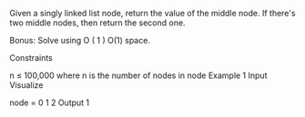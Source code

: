 Given a singly linked list node, return the value of the middle node. If there's two middle nodes, then return the second one.

Bonus: Solve using 
O
(
1
)
O(1) space.

Constraints

n ≤ 100,000 where n is the number of nodes in node
Example 1
Input
Visualize

node =
0
1
2
Output
1
